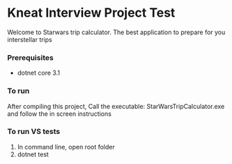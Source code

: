 # Kneat Interview Project Test
Welcome to Starwars trip calculator.
The best application to prepare for you interstellar trips


### Prerequisites
- dotnet core 3.1


### To run

After compiling this project, Call the executable: StarWarsTripCalculator.exe
and follow the in screen instructions


### To run VS tests

1. In command line, open root folder
2. dotnet test
